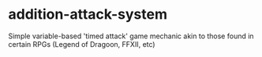 # addition-attack-system

Simple variable-based 'timed attack' game mechanic akin to those found in certain RPGs (Legend of Dragoon, FFXII, etc)
